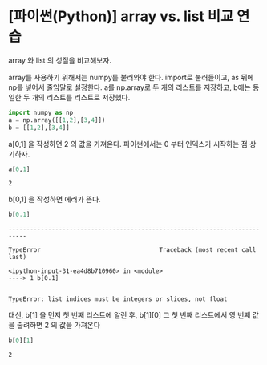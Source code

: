 # [파이썬(Python)] array vs. list 비교 연습
array 와 list 의 성질을 비교해보자. 

array를 사용하기 위해서는 numpy를 불러와야 한다. import로 불러들이고, as 뒤에 np를 넣어서 줄임말로 설정한다. a를 np.array로 두 개의 리스트를 저장하고, b에는 동일한 두 개의 리스트를 리스트로 저장했다.


```python
import numpy as np
a = np.array([[1,2],[3,4]])
b = [[1,2],[3,4]]
```

a[0,1] 을 작성하면 2 의 값을 가져온다. 파이썬에서는 0 부터 인덱스가 시작하는 점 상기하자.


```python
a[0,1]
```




    2



b[0,1] 을 작성하면 에러가 뜬다.


```python
b[0.1]
```


    ---------------------------------------------------------------------------

    TypeError                                 Traceback (most recent call last)

    <ipython-input-31-ea4d8b710960> in <module>
    ----> 1 b[0.1]
    

    TypeError: list indices must be integers or slices, not float


대신, b[1] 을 먼저 첫 번째 리스트에 알린 후, b[1][0] 그 첫 번째 리스트에서 영 번째 값을 출려하면 2 의 값을 가져온다


```python
b[0][1]
```




    2


